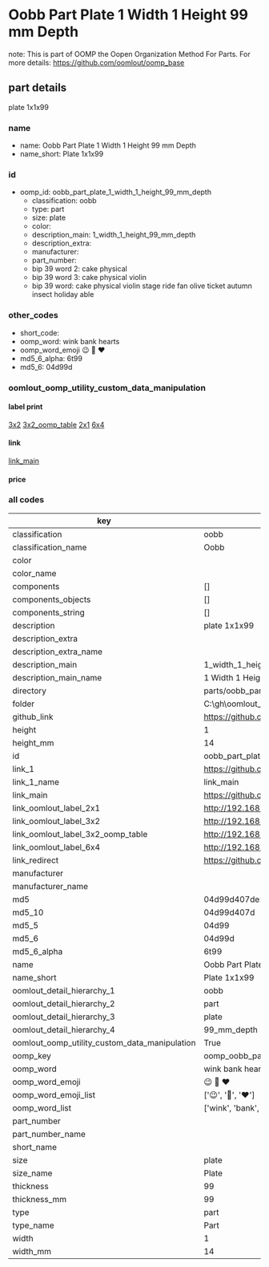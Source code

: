 # Oobb Part Plate 1 Width 1 Height 99 mm Depth  

note: This is part of OOMP the Oopen Organization Method For Parts. For more details: https://github.com/oomlout/oomp_base

##  part details
  



plate 1x1x99



### name
* name: Oobb Part Plate 1 Width 1 Height 99 mm Depth
* name_short: Plate 1x1x99 
### id
* oomp_id: oobb_part_plate_1_width_1_height_99_mm_depth
  * classification: oobb
  * type: part
  * size: plate
  * color: 
  * description_main: 1_width_1_height_99_mm_depth
  * description_extra: 
  * manufacturer: 
  * part_number: 
  * bip 39 word 2: cake physical
  * bip 39 word 3: cake physical violin
  * bip 39 word: cake physical violin stage ride fan olive ticket autumn insect holiday able

### other_codes
* short_code: 
* oomp_word: wink bank hearts
* oomp_word_emoji :wink: :bank: :hearts:
* md5_6_alpha: 6t99
* md5_6: 04d99d






### oomlout_oomp_utility_custom_data_manipulation
#### label print
[3x2](http://192.168.1.245:1112/?label=oomp%206t99)
[3x2_oomp_table](http://192.168.1.108:1112/?label=oomp%206t99)
[2x1](http://192.168.1.242:1112/?label=oomp%206t99)
[6x4](http://192.168.1.55:1112/?label=oomp%206t99)    

#### link

[link_main](https://github.com/oomlout/oomlout_oobb_version_4_generated_parts/tree/main/navigation_oomp/oobb/part/plate/1_width_1_height_99_mm_depth/part)                              

#### price







### all codes 
| key | value |  
| --- | --- |  
| classification | oobb |  
| classification_name | Oobb |  
| color |  |  
| color_name |  |  
| components | [] |  
| components_objects | [] |  
| components_string | [] |  
| description | plate 1x1x99 |  
| description_extra |  |  
| description_extra_name |  |  
| description_main | 1_width_1_height_99_mm_depth |  
| description_main_name | 1 Width 1 Height 99 mm Depth |  
| directory | parts/oobb_part_plate_1_width_1_height_99_mm_depth |  
| folder | C:\gh\oomlout_oobb_version_4_generated_parts\parts\oobb_part_plate_1_width_1_height_99_mm_depth |  
| github_link | https://github.com/oomlout/oomlout_oomp_part_src/tree/main/parts/oobb_part_plate_1_width_1_height_99_mm_depth |  
| height | 1 |  
| height_mm | 14 |  
| id | oobb_part_plate_1_width_1_height_99_mm_depth |  
| link_1 | https://github.com/oomlout/oomlout_oobb_version_4_generated_parts/tree/main/navigation_oomp/oobb/part/plate/1_width_1_height_99_mm_depth/part |  
| link_1_name | link_main |  
| link_main | https://github.com/oomlout/oomlout_oobb_version_4_generated_parts/tree/main/navigation_oomp/oobb/part/plate/1_width_1_height_99_mm_depth/part |  
| link_oomlout_label_2x1 | http://192.168.1.242:1112/?label=oomp%206t99 |  
| link_oomlout_label_3x2 | http://192.168.1.245:1112/?label=oomp%206t99 |  
| link_oomlout_label_3x2_oomp_table | http://192.168.1.108:1112/?label=oomp%206t99 |  
| link_oomlout_label_6x4 | http://192.168.1.55:1112/?label=oomp%206t99 |  
| link_redirect | https://github.com/oomlout/oomlout_oobb_version_4_generated_parts/tree/main/parts/oobb_plate_01_01_99 |  
| manufacturer |  |  
| manufacturer_name |  |  
| md5 | 04d99d407de1b3454b5cbd43e8a8f902 |  
| md5_10 | 04d99d407d |  
| md5_5 | 04d99 |  
| md5_6 | 04d99d |  
| md5_6_alpha | 6t99 |  
| name | Oobb Part Plate 1 Width 1 Height 99 mm Depth |  
| name_short | Plate 1x1x99  |  
| oomlout_detail_hierarchy_1 | oobb |  
| oomlout_detail_hierarchy_2 | part |  
| oomlout_detail_hierarchy_3 | plate |  
| oomlout_detail_hierarchy_4 | 99_mm_depth |  
| oomlout_oomp_utility_custom_data_manipulation | True |  
| oomp_key | oomp_oobb_part_plate_1_width_1_height_99_mm_depth |  
| oomp_word | wink bank hearts |  
| oomp_word_emoji | :wink: :bank: :hearts: |  
| oomp_word_emoji_list | [':wink:', ':bank:', ':hearts:'] |  
| oomp_word_list | ['wink', 'bank', 'hearts'] |  
| part_number |  |  
| part_number_name |  |  
| short_name |  |  
| size | plate |  
| size_name | Plate |  
| thickness | 99 |  
| thickness_mm | 99 |  
| type | part |  
| type_name | Part |  
| width | 1 |  
| width_mm | 14 |  
